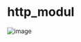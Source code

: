 # http_modul
![image](https://user-images.githubusercontent.com/116631139/220092760-37c39316-57a3-4197-8e9b-82293cd0f64a.png)
